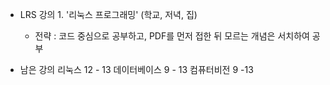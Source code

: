 
* LRS 강의 1. '리눅스 프로그래밍' (학교, 저녁, 집)
	* 전략 : 코드 중심으로 공부하고, PDF를 먼저 접한 뒤 모르는 개념은 서치하여 공부


* 남은 강의
	리눅스 12 - 13
	데이터베이스 9 - 13
	컴퓨터비전 9 -13